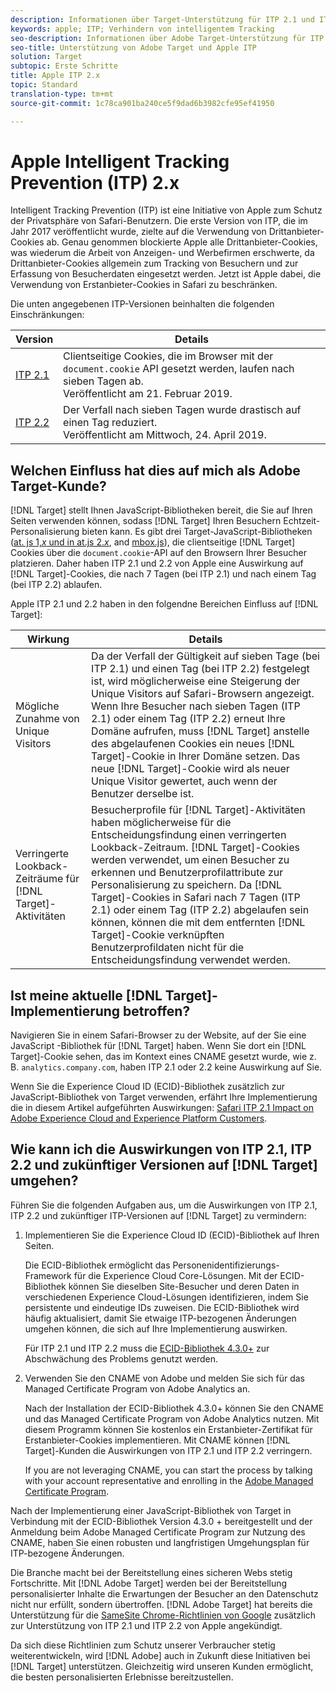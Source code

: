 ```yaml
---
description: Informationen über Target-Unterstützung für ITP 2.1 und ITP 2.2 von Apple über die Experience Cloud ID-Bibliothek 4.3 (ECID)
keywords: apple; ITP; Verhindern von intelligentem Tracking
seo-description: Informationen über Adobe Target-Unterstützung für ITP 2.1 und ITP 2.2 von Apple über die Experience Cloud ID-Bibliothek 4.3 (ECID)
seo-title: Unterstützung von Adobe Target und Apple ITP
solution: Target
subtopic: Erste Schritte
title: Apple ITP 2.x
topic: Standard
translation-type: tm+mt
source-git-commit: 1c78ca901ba240ce5f9dad6b3982cfe95ef41950

---
```



# Apple Intelligent Tracking Prevention (ITP) 2.x

Intelligent Tracking Prevention (ITP) ist eine Initiative von Apple zum Schutz der Privatsphäre von Safari-Benutzern. Die erste Version von ITP, die im Jahr 2017 veröffentlicht wurde, zielte auf die Verwendung von Drittanbieter-Cookies ab. Genau genommen blockierte Apple alle Drittanbieter-Cookies, was wiederum die Arbeit von Anzeigen- und Werbefirmen erschwerte, da Drittanbieter-Cookies allgemein zum Tracking von Besuchern und zur Erfassung von Besucherdaten eingesetzt werden. Jetzt ist Apple dabei, die Verwendung von Erstanbieter-Cookies in Safari zu beschränken.

Die unten angegebenen ITP-Versionen beinhalten die folgenden Einschränkungen:

| Version | Details |
| --- | --- |
| [ITP 2.1](https://webkit.org/blog/8613/intelligent-tracking-prevention-2-1/) | Clientseitige Cookies, die im Browser mit der `document.cookie` API gesetzt werden, laufen nach sieben Tagen ab.<br>Veröffentlicht am 21. Februar 2019. |
| [ITP 2.2](https://webkit.org/blog/8828/intelligent-tracking-prevention-2-2/) | Der Verfall nach sieben Tagen wurde drastisch auf einen Tag reduziert.<br>Veröffentlicht am Mittwoch, 24. April 2019. |

## Welchen Einfluss hat dies auf mich als Adobe Target-Kunde?

[!DNL Target] stellt Ihnen JavaScript-Bibliotheken bereit, die Sie auf Ihren Seiten verwenden können, sodass [!DNL Target] Ihren Besuchern Echtzeit-Personalisierung bieten kann. Es gibt drei Target-JavaScript-Bibliotheken ([at. js 1,*x* und in at.js 2.*x*](/help/c-implementing-target/c-implementing-target-for-client-side-web/c-how-atjs-works/how-atjs-works.md), and [mbox.js](/help/c-implementing-target/c-implementing-target-for-client-side-web/t-mbox-download/mbox-download.md)), die clientseitige [!DNL Target] Cookies über die `document.cookie`-API auf den Browsern Ihrer Besucher platzieren. Daher haben ITP 2.1 und 2.2 von Apple eine Auswirkung auf [!DNL Target]-Cookies, die nach 7 Tagen (bei ITP 2.1) und nach einem Tag (bei ITP 2.2) ablaufen.

Apple ITP 2.1 und 2.2 haben in den folgendne Bereichen Einfluss auf [!DNL Target]:

| Wirkung | Details |
| --- | --- |
| Mögliche Zunahme von Unique Visitors | Da der Verfall der Gültigkeit auf sieben Tage (bei ITP 2.1) und einen Tag (bei ITP 2.2) festgelegt ist, wird möglicherweise eine Steigerung der Unique Visitors auf Safari-Browsern angezeigt. Wenn Ihre Besucher nach sieben Tagen (ITP 2.1) oder einem Tag (ITP 2.2) erneut Ihre Domäne aufrufen, muss [!DNL Target] anstelle des abgelaufenen Cookies ein neues [!DNL Target]-Cookie in Ihrer Domäne setzen. Das neue [!DNL Target]-Cookie wird als neuer Unique Visitor gewertet, auch wenn der Benutzer derselbe ist. |
| Verringerte Lookback-Zeiträume für [!DNL Target]-Aktivitäten | Besucherprofile für [!DNL Target]-Aktivitäten haben möglicherweise für die Entscheidungsfindung einen verringerten Lookback-Zeitraum. [!DNL Target]-Cookies werden verwendet, um einen Besucher zu erkennen und Benutzerprofilattribute zur Personalisierung zu speichern. Da [!DNL Target]-Cookies in Safari nach 7 Tagen (ITP 2.1) oder einem Tag (ITP 2.2) abgelaufen sein können, können die mit dem entfernten [!DNL Target]-Cookie verknüpften Benutzerprofildaten nicht für die Entscheidungsfindung verwendet werden. |

## Ist meine aktuelle [!DNL Target]-Implementierung betroffen?

Navigieren Sie in einem Safari-Browser zu der Website, auf der Sie eine JavaScript -Bibliothek für [!DNL Target] haben. Wenn Sie dort ein [!DNL Target]-Cookie sehen, das im Kontext eines CNAME gesetzt wurde, wie z. B. `analytics.company.com`, haben ITP 2.1 oder 2.2 keine Auswirkung auf Sie.

Wenn Sie die Experience Cloud ID (ECID)-Bibliothek zusätzlich zur JavaScript-Bibliothek von Target verwenden, erfährt Ihre Implementierung die in diesem Artikel aufgeführten Auswirkungen: [Safari ITP 2.1 Impact on Adobe Experience Cloud and Experience Platform Customers](https://medium.com/adobetech/safari-itp-2-1-impact-on-adobe-experience-cloud-customers-9439cecb55ac).

## Wie kann ich die Auswirkungen von ITP 2.1, ITP 2.2 und zukünftiger Versionen auf [!DNL Target] umgehen?

Führen Sie die folgenden Aufgaben aus, um die Auswirkungen von ITP 2.1, ITP 2.2 und zukünftiger ITP-Versionen auf [!DNL Target] zu vermindern:

1. Implementieren Sie die Experience Cloud ID (ECID)-Bibliothek auf Ihren Seiten.

   Die ECID-Bibliothek ermöglicht das Personenidentifizierungs-Framework für die Experience Cloud Core-Lösungen. Mit der ECID-Bibliothek können Sie dieselben Site-Besucher und deren Daten in verschiedenen Experience Cloud-Lösungen identifizieren, indem Sie persistente und eindeutige IDs zuweisen. Die ECID-Bibliothek wird häufig aktualisiert, damit Sie etwaige ITP-bezogenen Änderungen umgehen können, die sich auf Ihre Implementierung auswirken.

   Für ITP 2.1 und ITP 2.2 muss die [ECID-Bibliothek 4.3.0+](https://docs.adobe.com/content/help/en/id-service/using/release-notes/release-notes.html) zur Abschwächung des Problems genutzt werden.

1. Verwenden Sie den CNAME von Adobe und melden Sie sich für das Managed Certificate Program von Adobe Analytics an.

   Nach der Installation der ECID-Bibliothek 4.3.0+ können Sie den CNAME und das Managed Certificate Program von Adobe Analytics nutzen. Mit diesem Programm können Sie kostenlos ein Erstanbieter-Zertifikat für Erstanbieter-Cookies implementieren. Mit CNAME können [!DNL Target]-Kunden die Auswirkungen von ITP 2.1 und ITP 2.2 verringern.

   If you are not leveraging CNAME, you can start the process by talking with your account representative and enrolling in the [Adobe Managed Certificate Program](https://docs.adobe.com/content/help/en/core-services/interface/ec-cookies/cookies-first-party.html#adobe-managed-certificate-program).

Nach der Implementierung einer JavaScript-Bibliothek von Target in Verbindung mit der ECID-Bibliothek Version 4.3.0 + bereitgestellt und der Anmeldung beim Adobe Managed Certificate Program zur Nutzung des CNAME, haben Sie einen robusten und langfristigen Umgehungsplan für ITP-bezogene Änderungen.

Die Branche macht bei der Bereitstellung eines sicheren Webs stetig Fortschritte. Mit [!DNL Adobe Target] werden bei der Bereitstellung personalisierter Inhalte die Erwartungen der Besucher an den Datenschutz nicht nur erfüllt, sondern übertroffen. [!DNL Adobe Target] hat bereits die Unterstützung für die [SameSite Chrome-Richtlinien von Google](/help/c-implementing-target/c-considerations-before-you-implement-target/c-privacy/google-chrome-samesite-cookie-policies.md) zusätzlich zur Unterstützung von ITP 2.1 und ITP 2.2 von Apple angekündigt.

Da sich diese Richtlinien zum Schutz unserer Verbraucher stetig weiterentwickeln, wird [!DNL Adobe] auch in Zukunft diese Initiativen bei [!DNL Target] unterstützen. Gleichzeitig wird unseren Kunden ermöglicht, die besten personalisierten Erlebnisse bereitzustellen.
